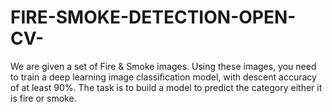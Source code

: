 # FIRE-SMOKE-DETECTION-OPEN-CV-
We are given a set of Fire &amp; Smoke  images. Using these images, you need to train a deep learning image classification model, with descent accuracy of at least 90%. The task is to build a model to predict the category either it is fire or smoke.
